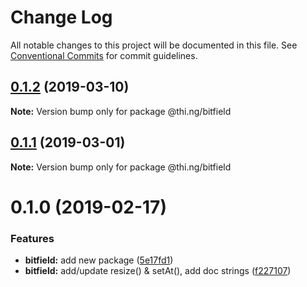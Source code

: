 # Change Log

All notable changes to this project will be documented in this file.
See [Conventional Commits](https://conventionalcommits.org) for commit guidelines.

## [0.1.2](https://github.com/thi-ng/umbrella/compare/@thi.ng/bitfield@0.1.1...@thi.ng/bitfield@0.1.2) (2019-03-10)

**Note:** Version bump only for package @thi.ng/bitfield





## [0.1.1](https://github.com/thi-ng/umbrella/compare/@thi.ng/bitfield@0.1.0...@thi.ng/bitfield@0.1.1) (2019-03-01)

**Note:** Version bump only for package @thi.ng/bitfield





# 0.1.0 (2019-02-17)


### Features

* **bitfield:** add new package ([5e17fd1](https://github.com/thi-ng/umbrella/commit/5e17fd1))
* **bitfield:** add/update resize() & setAt(), add doc strings ([f227107](https://github.com/thi-ng/umbrella/commit/f227107))
